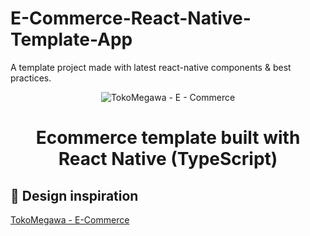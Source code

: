 # E-Commerce-React-Native-Template-App
A template project made with latest react-native components &amp; best practices.

<p align="center">
  <img
    src="https://cdn.dribbble.com/userupload/3080937/file/original-a5f042a0ddfb32ae1cab810882a05b06.png?compress=1&resize=1024x768"
    alt="TokoMegawa - E - Commerce"
  />
</p>
<h1 align="center">
  Ecommerce template built with React Native (TypeScript)
</h1>

## 📣 Design inspiration

[TokoMegawa - E-Commerce](https://dribbble.com/shots/18733610-TokoMegawa-E-Commerce)

